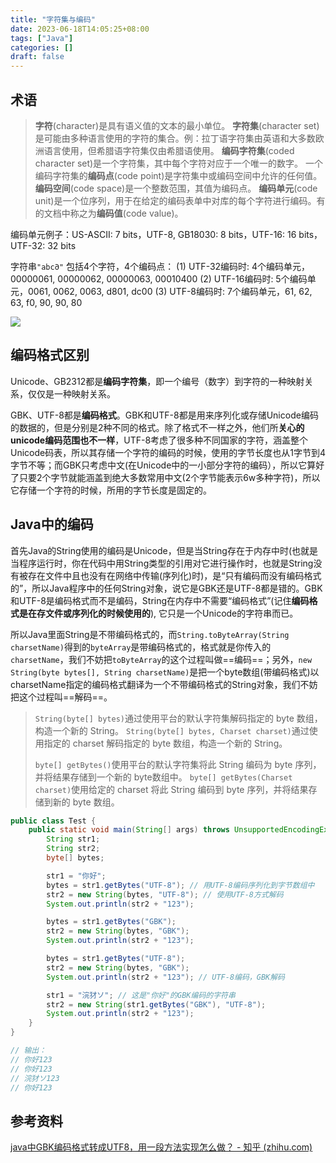 ```yaml
---
title: "字符集与编码"
date: 2023-06-18T14:05:25+08:00
tags: ["Java"]
categories: []
draft: false
---
```

## 术语

> **字符**(character)是具有语义值的文本的最小单位。
> **字符集**(character set)是可能由多种语言使用的字符的集合。例：拉丁语字符集由英语和大多数欧洲语言使用，但希腊语字符集仅由希腊语使用。
> **编码字符集**(coded character set)是一个字符集，其中每个字符对应于一个唯一的数字。
> 一个编码字符集的**编码点**(code point)是字符集中或编码空间中允许的任何值。
> **编码空间**(code space)是一个整数范围，其值为编码点。
> **编码单元**(code unit)是一个位序列，用于在给定的编码表单中对库的每个字符进行编码。有的文档中称之为**编码值**(code value)。



编码单元例子：US-ASCII: 7 bits，UTF-8, GB18030: 8 bits，UTF-16: 16 bits，UTF-32: 32 bits

字符串`"abc𐐀"` 包括4个字符，4个编码点：
	(1) UTF-32编码时: 4个编码单元，00000061, 00000062, 00000063, 00010400
	(2) UTF-16编码时: 5个编码单元，0061, 0062, 0063, d801, dc00
	(3) UTF-8编码时: 7个编码单元，61, 62, 63, f0, 90, 90, 80

![](https://cdn.jsdelivr.net/gh/devin0x01/myimages@master/githubpages/image_bbc1f7f685c0d771366f94dbec972ec4.png)

## 编码格式区别

Unicode、GB2312都是**编码字符集**，即一个编号（数字）到字符的一种映射关系，仅仅是一种映射关系。

GBK、UTF-8都是**编码格式**。GBK和UTF-8都是用来序列化或存储Unicode编码的数据的，但是分别是2种不同的格式。除了格式不一样之外，他们所**关心的unicode编码范围也不一样**，UTF-8考虑了很多种不同国家的字符，涵盖整个Unicode码表，所以其存储一个字符的编码的时候，使用的字节长度也从1字节到4字节不等；而GBK只考虑中文(在Unicode中的一小部分字符的编码），所以它算好了只要2个字节就能涵盖到绝大多数常用中文(2个字节能表示6w多种字符)，所以它存储一个字符的时候，所用的字节长度是固定的。

## Java中的编码

首先Java的String使用的编码是Unicode，但是当String存在于内存中时(也就是当程序运行时，你在代码中用String类型的引用对它进行操作时，也就是String没有被存在文件中且也没有在网络中传输(序列化)时)，是“只有编码而没有编码格式的”，所以Java程序中的任何String对象，说它是GBK还是UTF-8都是错的。GBK和UTF-8是编码格式而不是编码，String在内存中不需要“编码格式”(记住**编码格式是在存文件或序列化的时候使用的**), 它只是一个Unicode的字符串而已。

所以Java里面String是不带编码格式的，而`String.toByteArray(String charsetName)`得到的`byteArray`是带编码格式的，格式就是你传入的`charsetName`，我们不妨把`toByteArray`的这个过程叫做==编码==；另外，`new String(byte bytes[], String charsetName)`是把一个byte数组(带编码格式)以charsetName指定的编码格式翻译为一个不带编码格式的String对象，我们不妨把这个过程叫==解码==。

>`String(byte[] bytes)`通过使用平台的默认字符集解码指定的 byte 数组，构造一个新的 String。
> `String(byte[] bytes, Charset charset)`通过使用指定的 charset 解码指定的 byte 数组，构造一个新的 String。
> 
> `byte[] getBytes()`使用平台的默认字符集将此 String 编码为 byte 序列，并将结果存储到一个新的 byte数组中。
> `byte[] getBytes(Charset charset)`使用给定的 charset 将此 String 编码到 byte 序列，并将结果存储到新的 byte 数组。

```java
public class Test {
    public static void main(String[] args) throws UnsupportedEncodingException {
        String str1;
        String str2;
        byte[] bytes;

        str1 = "你好";
        bytes = str1.getBytes("UTF-8"); // 用UTF-8编码序列化到字节数组中
        str2 = new String(bytes, "UTF-8"); // 使用UTF-8方式解码
        System.out.println(str2 + "123");

        bytes = str1.getBytes("GBK");
        str2 = new String(bytes, "GBK");
        System.out.println(str2 + "123");

        bytes = str1.getBytes("UTF-8");
        str2 = new String(bytes, "GBK");
        System.out.println(str2 + "123"); // UTF-8编码，GBK解码

        str1 = "浣犲ソ"; // 这是"你好"的GBK编码的字符串
        str2 = new String(str1.getBytes("GBK"), "UTF-8");
        System.out.println(str2 + "123");
    }
}

// 输出：
// 你好123
// 你好123
// 浣犲ソ123
// 你好123
```

## 参考资料

[java中GBK编码格式转成UTF8，用一段方法实现怎么做？ - 知乎 (zhihu.com)](https://www.zhihu.com/question/20361462)